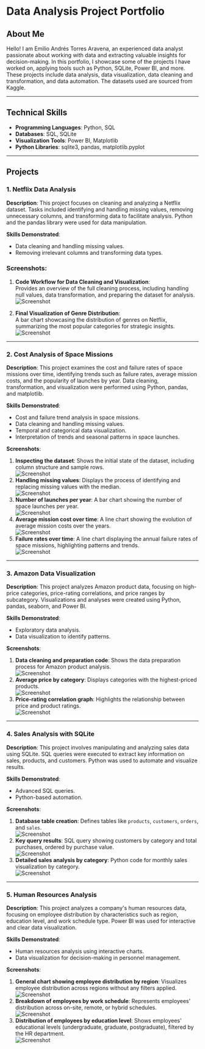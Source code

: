 # **Data Analysis Project Portfolio**

## **About Me**  
Hello! I am Emilio Andrés Torres Aravena, an experienced data analyst passionate about working with data and extracting valuable insights for decision-making. In this portfolio, I showcase some of the projects I have worked on, applying tools such as Python, SQLite, Power BI, and more. These projects include data analysis, data visualization, data cleaning and transformation, and data automation. The datasets used are sourced from Kaggle.

---

## **Technical Skills**  
- **Programming Languages**: Python, SQL  
- **Databases**: SQL, SQLite  
- **Visualization Tools**: Power BI, Matplotlib  
- **Python Libraries**: sqlite3, pandas, matplotlib.pyplot  

---

## **Projects**

### **1. Netflix Data Analysis**  
**Description**: This project focuses on cleaning and analyzing a Netflix dataset. Tasks included identifying and handling missing values, removing unnecessary columns, and transforming data to facilitate analysis. Python and the pandas library were used for data manipulation.  

**Skills Demonstrated**:  
- Data cleaning and handling missing values.  
- Removing irrelevant columns and transforming data types.  

### **Screenshots:**

1. **Code Workflow for Data Cleaning and Visualization**:  
   Provides an overview of the full cleaning process, including handling null values, data transformation, and preparing the dataset for analysis.  
   ![Screenshot](capturas_netflix/Portafolio(10).png)

2. **Final Visualization of Genre Distribution**:  
   A bar chart showcasing the distribution of genres on Netflix, summarizing the most popular categories for strategic insights.  
   ![Screenshot](capturas_netflix/Netflix_captura.png)



---

### **2. Cost Analysis of Space Missions**  
**Description**: This project examines the cost and failure rates of space missions over time, identifying trends such as failure rates, average mission costs, and the popularity of launches by year. Data cleaning, transformation, and visualization were performed using Python, pandas, and matplotlib.  

**Skills Demonstrated**:  
- Cost and failure trend analysis in space missions.  
- Data cleaning and handling missing values.  
- Temporal and categorical data visualization.  
- Interpretation of trends and seasonal patterns in space launches.  

**Screenshots**:  
1. **Inspecting the dataset**: Shows the initial state of the dataset, including column structure and sample rows.  
   ![Screenshot](capturas_espaciales/captura(1).png)  
2. **Handling missing values**: Displays the process of identifying and replacing missing values with the median.  
   ![Screenshot](capturas_espaciales/captura(2).png)  
3. **Number of launches per year**: A bar chart showing the number of space launches per year.  
   ![Screenshot](capturas_espaciales/captura(3).png)  
4. **Average mission cost over time**: A line chart showing the evolution of average mission costs over the years.  
   ![Screenshot](capturas_espaciales/captura(4).png)  
5. **Failure rates over time**: A line chart displaying the annual failure rates of space missions, highlighting patterns and trends.  
   ![Screenshot](capturas_espaciales/captura(5).png)  


---

### **3. Amazon Data Visualization**  
**Description**: This project analyzes Amazon product data, focusing on high-price categories, price-rating correlations, and price ranges by subcategory. Visualizations and analyses were created using Python, pandas, seaborn, and Power BI.  

**Skills Demonstrated**:  
- Exploratory data analysis.  
- Data visualization to identify patterns.  

**Screenshots**:  
1. **Data cleaning and preparation code**: Shows the data preparation process for Amazon product analysis.  
   ![Screenshot](capturas_amazon/captura(0).png)  
2. **Average price by category**: Displays categories with the highest-priced products.  
   ![Screenshot](capturas_amazon/captura(1).png)  
3. **Price-rating correlation graph**: Highlights the relationship between price and product ratings.  
   ![Screenshot](capturas_amazon/captura_powerbi(3).png)  

---

### **4. Sales Analysis with SQLite**  
**Description**: This project involves manipulating and analyzing sales data using SQLite. SQL queries were executed to extract key information on sales, products, and customers. Python was used to automate and visualize results.  

**Skills Demonstrated**:  
- Advanced SQL queries.  
- Python-based automation.  

**Screenshots**:  
1. **Database table creation**: Defines tables like `products`, `customers`, `orders`, and `sales`.  
   ![Screenshot](sqlite/captura_sqlite(0).png)  
2. **Key query results**: SQL query showing customers by category and total purchases, ordered by purchase value.  
   ![Screenshot](sqlite/captura_sqlite(3).png)  
3. **Detailed sales analysis by category**: Python code for monthly sales visualization by category.  
   ![Screenshot](sqlite/captura_sqlite(5).png)  

---

### **5. Human Resources Analysis**  
**Description**: This project analyzes a company's human resources data, focusing on employee distribution by characteristics such as region, education level, and work schedule type. Power BI was used for interactive and clear data visualization.  

**Skills Demonstrated**:  
- Human resources analysis using interactive charts.  
- Data visualization for decision-making in personnel management.  

**Screenshots**:  
1. **General chart showing employee distribution by region**: Visualizes employee distribution across regions without any filters applied.  
   ![Screenshot](captura_PowerBI/powerbi(0).png)  
2. **Breakdown of employees by work schedule**: Represents employees' distribution across on-site, remote, or hybrid schedules.  
   ![Screenshot](captura_PowerBI/powerbi(1).png)  
3. **Distribution of employees by education level**: Shows employees' educational levels (undergraduate, graduate, postgraduate), filtered by the HR department.  
   ![Screenshot](captura_PowerBI/powerbi(2).png)  



